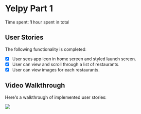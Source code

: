 # Yelpy Part 1

Time spent: **1** hour spent in total

## User Stories

The following functionality is completed:

- [x] User sees app icon in home screen and styled launch screen.
- [x] User can view and scroll through a list of restaurants.
- [x] User can view images for each restaurants.

## Video Walkthrough

Here's a walkthrough of implemented user stories:

![](YelpyDemoPt1.gif)
